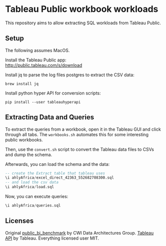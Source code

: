 # Tableau Public workbook workloads

This repository aims to allow extracting SQL workloads from Tableau Public.

## Setup
The following assumes MacOS.

Install the Tableau Public app:  
http://public.tableau.com/s/download

Install jq to parse the log files postgres to extract the CSV data:
```shell
brew install jq
```

Install python hyper API for conversion scripts:
```shell
pip install --user tableauhyperapi
```

## Extracting Data and Queries

To extract the queries from a workbook, open it in the Tableau GUI and click through all tabs.
The `workbooks.sh` automates this for some interesting public workbooks.

Then, use the `convert.sh` script to convert the Tableau data files to CSVs and dump the schema.

Afterwards, you can load the schema and the data:
```sql
-- create the Extract table that tableau uses
\i ahlyAfrica/excel_direct_42363_552682708300.sql
-- and load the csv data
\i ahlyAfrica/load.sql
```

Now, you can execute queries:
```sql
\i ahlyAfrica/queries.sql
```


## Licenses

Original [public_bi_benchmark](https://github.com/cwida/public_bi_benchmark) by CWI Data Architectures Group.
[Tableau API](https://github.com/tableau/hyper-api-samples) by Tableau.
Everything licensed user MIT.
